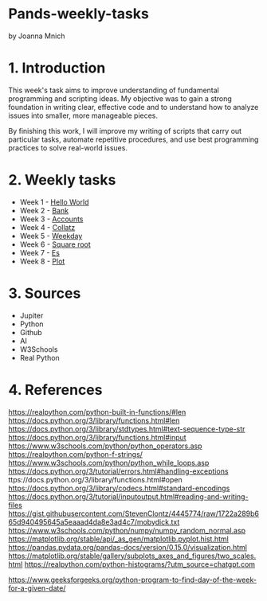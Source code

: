 # Pands-weekly-tasks
by Joanna Mnich

# 1. Introduction
This week's task aims to improve understanding of fundamental programming and scripting ideas. 
My objective was to gain a strong foundation in writing clear, effective code and to understand how to analyze issues into smaller, more manageable pieces.

By finishing this work, I will improve my writing of scripts that carry out particular tasks, automate repetitive procedures, and use best programming practices to solve real-world issues. 

# 2. Weekly tasks

- Week 1 - <a href="/mywork/HelloWorld.py">Hello World</a>
- Week 2 - <a href="/mywork/bank.py">Bank</a>
- Week 3 - <a href="/mywork/accounts.py">Accounts<a/>
- Week 4 - <a href="/mywork/collatz.py">Collatz<a/>
- Week 5 - <a href="/mywork/weekday.py">Weekday<a/>
- Week 6 - <a href="/mywork/Squareroot.py">Square root</a>
- Week 7 - <a href="/mywork/es.py">Es</a>
- Week 8 - <a href="/mywork/plottask.py">Plot</a>

# 3. Sources

- Jupiter
- Python
- Github
- AI
- W3Schools
- Real Python

# 4. References


https://realpython.com/python-built-in-functions/#len
https://docs.python.org/3/library/functions.html#len
https://docs.python.org/3/library/stdtypes.html#text-sequence-type-str
https://docs.python.org/3/library/functions.html#input
https://www.w3schools.com/python/python_operators.asp
https://realpython.com/python-f-strings/
https://www.w3schools.com/python/python_while_loops.asp
https://docs.python.org/3/tutorial/errors.html#handling-exceptions
ttps://docs.python.org/3/library/functions.html#open
https://docs.python.org/3/library/codecs.html#standard-encodings
https://docs.python.org/3/tutorial/inputoutput.html#reading-and-writing-files
https://gist.githubusercontent.com/StevenClontz/4445774/raw/1722a289b665d940495645a5eaaad4da8e3ad4c7/mobydick.txt
https://www.w3schools.com/python/numpy/numpy_random_normal.asp
https://matplotlib.org/stable/api/_as_gen/matplotlib.pyplot.hist.html
https://pandas.pydata.org/pandas-docs/version/0.15.0/visualization.html
https://matplotlib.org/stable/gallery/subplots_axes_and_figures/two_scales.html
https://realpython.com/python-histograms/?utm_source=chatgpt.com


https://www.geeksforgeeks.org/python-program-to-find-day-of-the-week-for-a-given-date/
